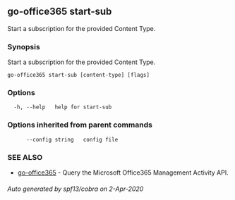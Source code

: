 ## go-office365 start-sub

Start a subscription for the provided Content Type.

### Synopsis

Start a subscription for the provided Content Type.

```
go-office365 start-sub [content-type] [flags]
```

### Options

```
  -h, --help   help for start-sub
```

### Options inherited from parent commands

```
      --config string   config file
```

### SEE ALSO

* [go-office365](go-office365.md)	 - Query the Microsoft Office365 Management Activity API.

###### Auto generated by spf13/cobra on 2-Apr-2020
